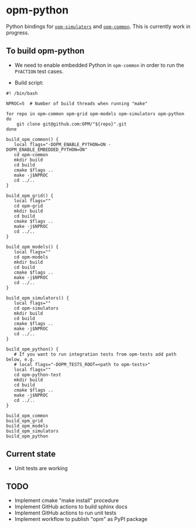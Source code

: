 # opm-python

Python bindings for [`opm-simulators`](https://github.com/OPM/opm-simulators) and [`opm-common`](https://github.com/OPM/opm-common). This is currently work in progress.

## To build opm-python

- We need to enable embedded Python in `opm-common` in order to run the `PYACTION` test cases.

- Build script:

```
#! /bin/bash

NPROC=5  # Number of build threads when running "make"

for repo in opm-common opm-grid opm-models opm-simulators opm-python
do
    git clone git@github.com:OPM/"${repo}".git
done

build_opm_common() {
   local flags="-DOPM_ENABLE_PYTHON=ON -DOPM_ENABLE_EMBEDDED_PYTHON=ON"
   cd opm-common
   mkdir build
   cd build
   cmake $flags ..
   make -j$NPROC
   cd ../..
}

build_opm_grid() {
   local flags=""
   cd opm-grid
   mkdir build
   cd build
   cmake $flags ..
   make -j$NPROC
   cd ../..
}

build_opm_models() {
   local flags=""
   cd opm-models
   mkdir build
   cd build
   cmake $flags ..
   make -j$NPROC
   cd ../..
}

build_opm_simulators() {
   local flags=""
   cd opm-simulators
   mkdir build
   cd build
   cmake $flags ..
   make -j$NPROC
   cd ../..
}

build_opm_python() {
   # If you want to run integration tests from opm-tests add path below, e.g.
   # local flags="-DOPM_TESTS_ROOT=<path to opm-tests>"
   local flags=""
   cd opm-python-test
   mkdir build
   cd build
   cmake $flags ..
   make -j$NPROC
   cd ../..
}

build_opm_common
build_opm_grid
build_opm_models
build_opm_simulators
build_opm_python

```
## Current state

- Unit tests are working

## TODO

- Implement cmake "make install" procedure
- Implement GitHub actions to build sphinx docs
- Implement GitHub actions to run unit tests
- Implement workflow to publish "opm" as PyPI package
